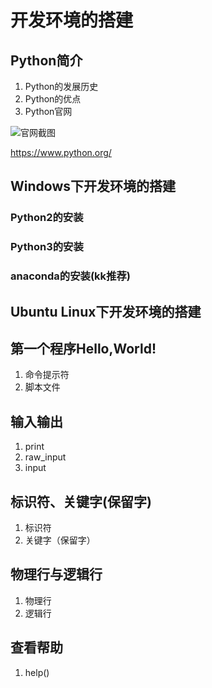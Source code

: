 # 开发环境的搭建

## Python简介
1. Python的发展历史
2. Python的优点
3. Python官网 

![官网截图]()

https://www.python.org/

## Windows下开发环境的搭建
### Python2的安装
### Python3的安装
### anaconda的安装(kk推荐)

## Ubuntu Linux下开发环境的搭建


## 第一个程序Hello,World!
1. 命令提示符
2. 脚本文件

## 输入输出
1. print
2. raw_input
3. input 

## 标识符、关键字(保留字)
1. 标识符
2. 关键字（保留字）

## 物理行与逻辑行
1. 物理行
2. 逻辑行

## 查看帮助
1. help()
